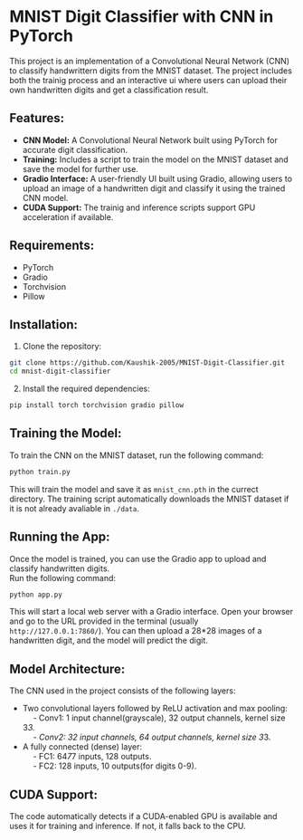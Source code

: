 # MNIST Digit Classifier with CNN in PyTorch

This project is an implementation of a Convolutional Neural Network (CNN) to classify handwrittern digits from the MNIST dataset. The project includes both the trainig process and an interactive ui where users can upload their own handwritten digits and get a classification result.

## Features:
- **CNN Model:** A Convolutional Neural Network built using PyTorch for accurate digit classification.
- **Training:** Includes a script to train the model on the MNIST dataset and save the model for further use.
- **Gradio Interface:** A user-friendly UI built using Gradio, allowing users to upload an image of a handwritten digit and classify it using the trained CNN model.
- **CUDA Support:** The trainig and inference scripts support GPU acceleration if available.

## Requirements:
- PyTorch
- Gradio
- Torchvision
- Pillow

## Installation:
1. Clone the repository:
```bash
git clone https://github.com/Kaushik-2005/MNIST-Digit-Classifier.git
cd mnist-digit-classifier
```
2. Install the required dependencies:
```bash
pip install torch torchvision gradio pillow
```

## Training the Model:
To train the CNN on the MNIST dataset, run the following command:
```bash
python train.py
```
This will train the model and save it as `mnist_cnn.pth` in the currect directory. The training script automatically downloads the MNIST dataset if it is not already avaliable in `./data`.

## Running the App:
Once the model is trained, you can use the Gradio app to upload and classify handwritten digits.<br>
Run the following command:
```bash
python app.py
```
This will start a local web server with a Gradio interface. Open your browser and go to the URL provided in the terminal (usually `http://127.0.0.1:7860/`). You can then upload a 28*28 images of a handwritten digit, and the model will predict the digit.

## Model Architecture:
The CNN used in the project consists of the following layers:
- Two convolutional layers followed by ReLU activation and max pooling:<br>
&emsp; - Conv1: 1 input channel(grayscale), 32 output channels, kernel size 3*3. <br>
&emsp; - Conv2: 32 input channels, 64 output channels, kernel size 3*3.
- A fully connected (dense) layer:<br>
&emsp; - FC1: 64*7*7 inputs, 128 outputs. <br>
&emsp; - FC2: 128 inputs, 10 outputs(for digits 0-9).<br>

## CUDA Support:
The code automatically detects if a CUDA-enabled GPU is available and uses it for training and inference. If not, it falls back to the CPU.